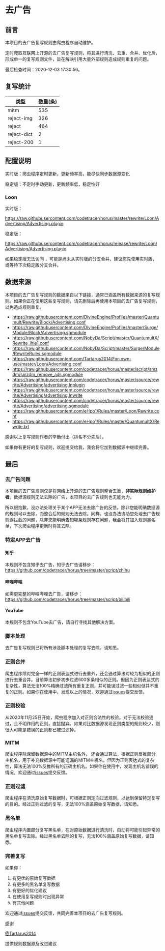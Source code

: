 # 去广告

## 前言

本项目的去广告复写规则由爬虫程序自动维护。

定时爬取互联网上开源的去广告复写规则，将其进行清洗、去重、合并、优化后，形成单一的复写规则文件，旨在解决引用大量外部规则造成规则重复的问题。




最后检查时间：2020-12-03 17:30:56。

## 复写统计

| 类型 | 数量(条) |
| ---- | ---- |
| mitm | 535 |
| reject-img | 326 |
| reject | 464 |
| reject-dict | 2 |
| reject-200 | 1 |
## 配置说明

实时版：爬虫程序定时更新，更新频率高，能尽快同步数据源变化

稳定版：不定时手动更新，更新频率低，稳定性好

### Loon 

实时版：

https://raw.githubusercontent.com/codetracer/horus/master/rewrite/Loon/Advertising/Advertising.plugin

稳定版：

https://raw.githubusercontent.com/codetracer/horus/release/rewrite/Loon/Advertising/Advertising.plugin

如果稳定版无法访问 ，可能是尚未从实时版的分支合并，建议您先使用实时版，或等待下次稳定版分支合并。

## 数据来源

本项目的去广告复写规则的数据来自以下链接，通常已涵盖所有数据来源的复写规则。如果你正在使用这些复写规则，请先删除后再使用本项目的去广告复写规则，以免造成规则重复。

- https://raw.githubusercontent.com/DivineEngine/Profiles/master/Quantumult/Rewrite/Block/Advertising.conf
- https://raw.githubusercontent.com/DivineEngine/Profiles/master/Surge/Module/Block/Advertising.sgmodule
- https://raw.githubusercontent.com/NobyDa/Script/master/QuantumultX/Rewrite_lhie1.conf
- https://raw.githubusercontent.com/NobyDa/Script/master/Surge/Module/RewriteRules.sgmodule
- https://raw.githubusercontent.com/Tartarus2014/For-own-use/master/Loon/Advertising.conf
- https://raw.githubusercontent.com/codetracer/horus/master/script/smzdm/smzdm_remove_ads.sgmodule
- https://raw.githubusercontent.com/codetracer/horus/master/source/rewrite/Advertising/advertising.lnplugin
- https://raw.githubusercontent.com/codetracer/horus/master/source/rewrite/Advertising/advertising.lnwrite
- https://raw.githubusercontent.com/codetracer/horus/master/source/rewrite/Advertising/advertising.sgmodule
- https://raw.githubusercontent.com/eHpo1/Rules/master/Loon/Rewrite.conf
- https://raw.githubusercontent.com/eHpo1/Rules/master/QuantumultX/Rewrite.txt


感谢以上复写规则作者的辛勤付出（排名不分先后）。

如果你有更好的复写规则，欢迎提交给我，我会将它加到数据源中继续完善。

## 最后

### 去广告问题

本项目的去广告规则仅是将网络上开源的去广告规则整合去重，**非实际规则维护者**。数据源规则无法去除的广告，本项目的去广告规则也无能为力。

所以很抱歉，没办法处理关于某个APP无法去除广告的反馈，除非您能明确数据源的规则可以去除，而整合后的规则无法去除。同样，也没办法协助您处理去广告规则误拦截的问题，除非您能明确告知哪条规则存在问题，我会将其加入规则黑名单，下次爬虫程序更新时将其去除。

### 特定APP去广告

#### 知乎

本规则不包含知乎去广告，知乎去广告请移步：https://github.com/codetracer/horus/tree/master/script/zhihu

#### 哔哩哔哩

如需更完整的哔哩哔哩去广告，请移步：https://github.com/codetracer/horus/tree/master/script/bilibili

#### YouTube

本规则不包含YouTube去广告，请自行寻找其他解决方案。

### 脚本处理

去广告复写规则已将所有涉及脚本处理的复写去除，请知悉。

### 正则合并

爬虫程序除对完全一样的正则表达式进行去重外，还会通过算法对较为相似的正则进行去重合并。目前算法初步初步过滤600多条相似的正则。但因为正则表达式的复杂性，算法无法100%精确过滤所有重复正则，并可能误过滤一些相似但并不重复的正则。如果你在使用中，发现以上的情况，欢迎通过[issues](https://github.com/codetracer/horus/issues/new)提交反馈。

### 正则校验

从2020年11月25日开始，爬虫程序加入对正则合法性的校验。对于无法校验通过，且不明作用的正则，直接抛弃。如果对比数据源发现正则类型的规则较少，则很大可能是错误的正则都已被过滤掉。

### MITM

爬虫程序除保留数据源中的MITM主机名外， 还会通过算法，根据正则反推部分主机名，用于补充数据源中可能遗漏的MITM主机名。但因为正则表达式的复杂性，算法无法100%反推所有的正确主机名。如果你在使用中，发现主机名错误的情况，欢迎通过[issues](https://github.com/codetracer/horus/issues/new)提交反馈。

### 正则过滤

爬虫程序在清洗原始复写数据时，可根据正则定向过滤规则，以达到保留特定复写的目的。经过正则过滤的复写，无法100%涵盖原始复写数据，请知悉。

### 黑名单

爬虫程序内置部分复写黑名单，在对原始数据进行清洗时，自动将可能引起异常的黑名单复写去除。经过黑名单去除的复写，无法100%涵盖原始复写数据，请知悉。

### 完善复写

如果你：

1. 有更优的原始复写数据
2. 有更多的黑名单复写数据
3. 有更好的优化建议
4. 在使用复写规则时出现异常
5. 有其他问题

欢迎通过[issues](https://github.com/codetracer/horus/issues/new)提交反馈，共同完善本项目的去广告复写规则。

感谢

[@Tartarus2014](https://github.com/Tartarus2014)

提供规则数据源及改进建议